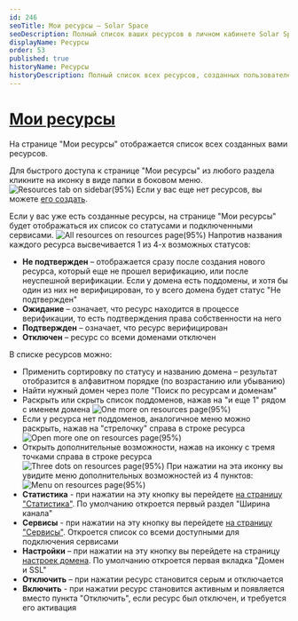 ```yaml
---
id: 246
seoTitle: Мои ресурсы — Solar Space
seoDescription: Полный список ваших ресурсов в личном кабинете Solar Space. На странице «Мои ресурсы» отображаются все созданные вами ресурсы. Поставьте под защиту домен, чтобы обеспечить безопасность вашего сайта
displayName: Ресурсы
order: 53
published: true
historyName: Ресурсы
historyDescription: Полный список всех ресурсов, созданных пользователем
---
```


# [Мои ресурсы](my-resources-page)

На странице "Мои ресурсы" отображается список всех созданных вами ресурсов.

Для быстрого доступа к странице "Мои ресурсы" из любого раздела кликните на иконку в виде папки в боковом меню.
![Resources tab on sidebar(95%)](https://img.solarspace.pro/docs/resources-tab-on-sidebar.jpg "Вкладка 'Мои ресурсы' в боковом меню")
Если у вас еще нет ресурсов, вы можете [его создать]([205]).

Если у вас уже есть созданные ресурсы, на странице "Мои ресурсы" будет отображаться их список со статусами и подключенными сервисами.
![All resources on resources page(95%)](https://img.solarspace.pro/docs/all-resources-on-resources-page.jpg "Список ресурсов на странице 'Мои ресурсы'")
Напротив названия каждого ресурса высвечивается 1 из 4-х возможных статусов:
- **Не подтвержден** – отображается сразу после создания нового ресурса, который еще не прошел верификацию, или после неуспешной верификации. Если у домена есть поддомены, и хотя бы один из них не верифицирован, то у всего домена будет статус "Не подтвержден"
- **Ожидание** – означает, что ресурс находится в процессе верификации, то есть подтверждения права собственности на него
- **Подтвержден** – означает, что ресурс верифицирован
- **Отключен** – ресурс со всеми доменами отключен

В списке ресурсов можно: 
- Применить сортировку по статусу и названию домена – результат отобразится в алфавитном порядке (по возрастанию или убыванию)
- Найти нужный домен через поле "Поиск по ресурсам и доменам"
- Раскрыть или скрыть список поддоменов, нажав на "и еще 1" рядом с именем домена
![One more on resources page(95%)](https://img.solarspace.pro/docs/more-one-on-resources-page.jpg "Скрытый блок доменов на странице ресурсов")
- Если у ресурса нет поддоменов, аналогичное меню можно раскрыть, нажав на "стрелочку" справа в строке ресурса
![Open more one on resources page(95%)](https://img.solarspace.pro/docs/open-more-one-on-resources-page.jpg "Раскрытый блок доменов на странице ресурсов")
- Открыть дополнительные возможности, нажав на иконку с тремя точками справа в строке ресурса
![Three dots on resources page(95%)](https://img.solarspace.pro/docs/three-dots-on-resources-page.jpg "Иконка с тремя точками на странице ресурсов")
При нажатии на эта иконку вы увидите меню дополнительных возможностей из 4 пунктов:
![Menu on resources page(95%)](https://img.solarspace.pro/docs/menu-on-resources-page.jpg "Меню на странице ресурсов")
- **Статистика** - при нажатии на эту кнопку вы перейдете [на страницу "Статистика"]([235]). По умолчанию откроется первый раздел "Ширина канала"
- **Сервисы** - при нажатии на эту кнопку вы перейдете [на страницу "Сервисы"]([248]). Откроется список со всеми доступными для подключения сервисами
- **Настройки** – при нажатии на эту кнопку вы перейдете на страницу [настроек домена]([213]). По умолчанию откроется первая вкладка "Домен и SSL"
- **Отключить** – при нажатии ресурс становится серым и отключается
- **Включить** - при нажатии ресурс становится активным и появляется вместо пункта "Отключить", если ресурс был отключен, и требуется его активация